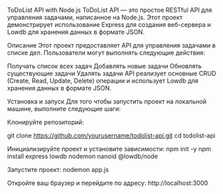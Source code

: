 ToDoList API with Node.js
ToDoList API — это простое RESTful API для управления задачами, написанное на Node.js. Этот проект демонстрирует использование Express для создания веб-сервера и Lowdb для хранения данных в формате JSON.

Описание
Этот проект предоставляет API для управления задачами в списке дел. Пользователи могут выполнять следующие действия:

Получать список всех задач
Добавлять новые задачи
Обновлять существующие задачи
Удалять задачи
API реализует основные CRUD (Create, Read, Update, Delete) операции и использует Lowdb для хранения данных в формате JSON.

Установка и запуск
Для того чтобы запустить проект на локальной машине, выполните следующие шаги:

Клонируйте репозиторий:

git clone https://github.com/yourusername/todolist-api.git
cd todolist-api

Инициализируйте проект и установите зависимости:
npm init -y
npm install express lowdb nodemon nanoid @lowdb/node

Запустите проект:
nodemon app.js

Откройте ваш браузер и перейдите по адресу:
http://localhost:3000
